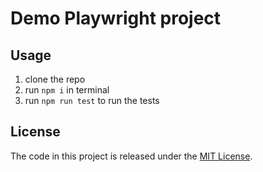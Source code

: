 # Demo Playwright project

## Usage
1. clone the repo
2. run `npm i` in terminal
3. run `npm run test` to run the tests

## License

The code in this project is released under the [MIT License](LICENSE).